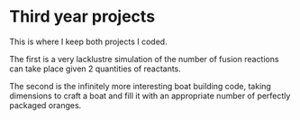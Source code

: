 # Third year projects
This is where I keep both projects I coded. 

The first is a very lacklustre simulation of the number of fusion reactions can take place given 2 quantities of reactants. 

The second is the infinitely more interesting boat building code, taking dimensions to craft a boat and fill it with an appropriate number of perfectly packaged oranges.
